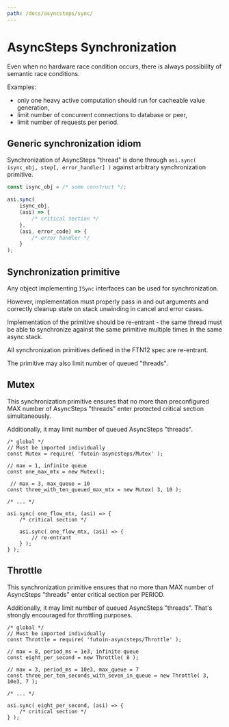 ```yaml
---
path: /docs/asyncsteps/sync/
---
```


# AsyncSteps Synchronization

Even when no hardware race condition occurs, there is always possibility
of semantic race conditions.

Examples:

* only one heavy active computation should run for cacheable value generation,
* limit number of concurrent connections to database or peer,
* limit number of requests per period.

## Generic synchronization idiom

Synchronization of AsyncSteps "thread" is done through `asi.sync( isync_obj, step[, error_handler] )`
against arbitrary synchronization primitive.

```javascript
const isync_obj = /* some construct */;

asi.sync(
    isync_obj,
    (asi) => {
        /* critical section */
    },
    (asi, error_code) => {
        /* error handler */
    }
);
```

## Synchronization primitive

Any object implementing `ISync` interfaces can be used for synchronization.

However, implementation must properly pass in and out arguments and correctly
cleanup state on stack unwinding in cancel and error cases.

Implementation of the primitive should be re-entrant - the same thread must be able to
synchronize against the same primitive multiple times in the same async stack.

All synchronization primitives defined in the FTN12 spec are re-entrant.

The primitive may also limit number of queued "threads".


## Mutex

This synchronization primitive ensures that no more than preconfigured MAX
number of AsyncSteps "threads" enter protected critical section simultaneously.

Additionally, it may limit number of queued AsyncSteps "threads".

```
/* global */
// Must be imported individually
const Mutex = require( 'futoin-asyncsteps/Mutex' );

// max = 1, infinite queue
const one_max_mtx = new Mutex();

 // max = 3, max_queue = 10
const three_with_ten_queued_max_mtx = new Mutex( 3, 10 );

/* ... */

asi.sync( one_flow_mtx, (asi) => {
    /* critical section */

    asi.sync( one_flow_mtx, (asi) => {
        // re-entrant
    } );
} );
```

## Throttle

This synchronization primitive ensures that no more than MAX number of
AsyncSteps "threads" enter critical section per PERIOD.

Additionally, it may limit number of queued AsyncSteps "threads". That's
strongly encouraged for throttling purposes.


```
/* global */
// Must be imported individually
const Throttle = require( 'futoin-asyncsteps/Throttle' );

// max = 8, period_ms = 1e3, infinite queue
const eight_per_second = new Throttle( 8 );

// max = 3, period_ms = 10e3, max_queue = 7
const three_per_ten_seconds_with_seven_in_queue = new Throttle( 3, 10e3, 7 );

/* ... */

asi.sync( eight_per_second, (asi) => {
    /* critical section */
} );
```


